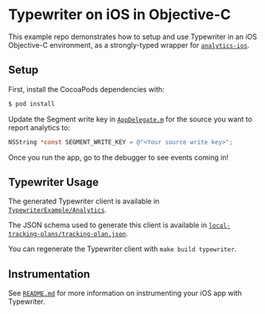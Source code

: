 # Typewriter on iOS in Objective-C

This example repo demonstrates how to setup and use Typewriter in an iOS Objective-C environment, as a strongly-typed wrapper for [`analytics-ios`](https://segment.com/docs/sources/mobile/ios/).

## Setup

First, install the CocoaPods dependencies with:

```sh
$ pod install
```

Update the Segment write key in [`AppDelegate.m`](TypewriterExample/AppDelegate.m#L17) for the source you want to report analytics to:

```objectivec
NSString *const SEGMENT_WRITE_KEY = @"<Your source write key>";
```

Once you run the app, go to the debugger to see events coming in!

## Typewriter Usage

The generated Typewriter client is available in [`TypewriterExample/Analytics`](./TypewriterExample/Analytics).

The JSON schema used to generate this client is available in [`local-tracking-plans/tracking-plan.json`](../../local-tracking-plans/tracking-plan.json).

You can regenerate the Typewriter client with `make build typewriter`.

## Instrumentation

See [`README.md`](/README.md) for more information on instrumenting your iOS app with Typewriter.
